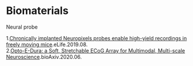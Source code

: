 # Biomaterials
Neural probe


1.[Chronically implanted Neuropixels probes enable high-yield recordings in freely moving mice](https://elifesciences.org/articles/47188).eLife.2019.08.<br>
2.[Opto-E-Dura: a Soft, Stretchable ECoG Array for Multimodal, Multi-scale Neuroscience](https://www.biorxiv.org/content/10.1101/2020.06.10.139493v1.abstract).bioAxiv.2020.06.<br>
